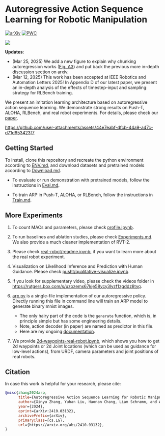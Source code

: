 # Autoregressive Action Sequence Learning for Robotic Manipulation

[![arXiv](https://img.shields.io/badge/arXiv-2410.03132-b31b1b.svg)](https://arxiv.org/abs/2410.03132)  [![PWC](https://img.shields.io/endpoint.svg?url=https://paperswithcode.com/badge/autoregressive-action-sequence-learning-for/robot-manipulation-on-rlbench)](https://paperswithcode.com/sota/robot-manipulation-on-rlbench?autoregressive-action-sequence-learning-for)

![](assets/keydiff.jpg)




**Updates**: 
- (Mar 25, 2025) We add a new figure to explain why chunking autoregression works ([Fig. A3](https://raw.githubusercontent.com/mlzxy/arp/main/assets/why-chunking-autoregression-works.png)) and put back the previous more in-depth discussion section on arxiv. 
- (Mar 12, 2025) This work has been accepted at IEEE Robotics and Automation Letters 2025! In Appendix D of our latest paper, we present an in-depth analysis of the effects of timestep-input and sampling strategy for RLBench training.


We present an imitation learning architecture based on autoregressive action sequence learning. We demonstrate strong results on Push-T, ALOHA, RLBench, and real robot experiments. For details, please check our [paper](https://arxiv.org/abs/2410.03132). 



https://github.com/user-attachments/assets/44e7eabf-dfcb-44a9-a47c-d71d653423f7




## Getting Started

To install, clone this repository and recreate the python environment according to [ENV.md](ENV.md), and download datasets and pretrained models according to [Download.md](Download.md).


- To evaluate or run demonstration with pretrained models, follow the instructions in [Eval.md](Eval.md).

- To train ARP in Push-T, ALOHA, or RLBench, follow the instructions in [Train.md](Train.md).


## More Experiments

1. To count MACs and parameters, please check [profile.ipynb](profile.ipynb). 

1. To run baselines and ablation studies, please check [Experiments.md](Experiments.md). We also provide a much cleaner implementation of RVT-2. 

2. Please check [real-robot/readme.ipynb](real-robot/readme.ipynb), if you want to learn more about the real robot experiment.

3. Visualization on Likelihood Inference and Prediction with Human Guidance. Please check [pusht/qualitative-visualize.ipynb](pusht/qualitative-visualize.ipynb). 

4. If you look for supplementary video, please check the videos folder in https://rutgers.box.com/s/uzozemx67kje58ycy3lyzf1zgddz8tyq.

5. [arp.py](arp.py) is a single-file implementation of our autoregressive policy. Directly running this file in command line will train an ARP model to generate binary mnist images. 
    - The only hairy part of the code is the `generate` function, which is, in principle simple but has some engineering details.
    - Note, action decoder (in paper) are named as predictor in this file.
    - Here are my ongoing [documentation](https://github.com/mlzxy/arp/issues/9). 

6. We provide [2d-waypoints-real-robot.ipynb](https://github.com/mlzxy/arp/blob/main/real-robot/2d-waypoints-real-robot.ipynb), which shows you how to get 2d waypoints or 2d Joint locations (which can be used as guidance for low-level actions), from URDF, camera parameters and joint positions of real robots. 



## Citation

In case this work is helpful for your research, please cite: 

```bibtex
@misc{zhang2024arp,
      title={Autoregressive Action Sequence Learning for Robotic Manipulation}, 
      author={Xinyu Zhang, Yuhan Liu, Haonan Chang, Liam Schramm, and Abdeslam Boularias},
      year={2024},
      eprint={arXiv:2410.03132},
      archivePrefix={arXiv},
      primaryClass={cs.LG},
      url={https://arxiv.org/abs/2410.03132}, 
}
```
